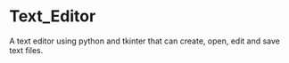 # Text_Editor

A text editor using python and tkinter that can create, open, edit and save text files.
